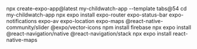 npx create-expo-app@latest my-childwatch-app --template tabs@54
cd my-childwatch-app
npx expo install expo-router expo-status-bar expo-notifications expo-av expo-location expo-maps @react-native-community/slider @expo/vector-icons
npm install firebase
npx expo install @react-navigation/native @react-navigation/stack
npx expo install react-native-maps
